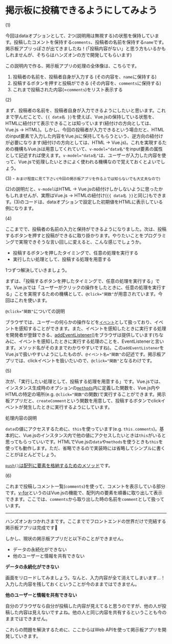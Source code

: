 # 掲示板に投稿できるようにしてみよう

(1)

今回はdataオプションとして、2つ(説明用は無視する)の状態を保持しています。投稿したコメントを保持する`comments`、投稿者の名前を保持する`name`です。掲示板アプリっぽさが出てきましたね！(「投稿内容がない」と思う方もいるかもしれませんが、そちらはハンズオンの方で開発してもらいます)

この説明内で作る、掲示板アプリの処理の全体像は、こちらです。
1. 投稿者の名前を、投稿者自身が入力する (その内容を、`name`に保持する)
1. 投稿するボタンを押すと投稿ができる (その内容を、`comments`に保持する)
1. これまで投稿された内容(=`comments`)をリスト表示する

(2)

まず、投稿者の名前を、投稿者自身が入力できるようにしたいと思います。これまで学んだことで、`{{ data名 }}`を使えば、Vue.jsの保持している状態を、HTMLに紐付けて表示できることは知っています(紐付けの方向としては、Vue.js -> HTML)。しかし、今回の投稿者が入力できるという場合だと、HTMLのinput要素で入力した内容をVue.jsに保持してもらうという、逆方向の紐付けが必要になります(紐付けの方向としては、HTML -> Vue.js)。これを実現するための機構もVue.jsは用意してくれていて、`v-model="data名"`をinput要素の属性として記述すれば使えます。`v-model="data名"`は、ユーザーが入力した内容を使って、Vue.jsで処理したいときによく使われる機構なので覚えておくとよいでしょう。

(3) - <small>おまけ程度に見て下さい(今回の掲示板アプリを作る上では知らないでも大丈夫なので)</small>

(2)の説明だと、`v-model`はHTML -> Vue.jsの紐付けしかしないように思ったかもしれませんが、実際はVue.js -> HTMLの紐付け(`{{ data名 }}`と同じ)もできます。(3)のコードは、dataオプションで設定した初期値をHTMLに表示している例になります。

(4)

ここまでで、投稿者の名前の入力と保持ができるようになりました。次は、投稿するボタンを押すと投稿ができるに取り掛かります。やりたいことをプログラミングで実現できそうな言い回しに変えると、こんな感じでしょうか。

- 投稿するボタンを押したタイミングで、任意の処理を実行する
- 実行したい処理として、投稿する処理を用意する

1つずつ解決していきましょう。

まずは、「投稿するボタンを押したタイミングで、任意の処理を実行する」です。Vue.jsでは「ユーザーがクリックの操作をしたときに、任意の処理を実行する」ことを実現するための機構として、`@click="関数"`が用意されています。今回はこれを使います。

`@click="関数"`についての説明

ブラウザでは、ユーザーの何らかの操作などを[`イベント`](https://developer.mozilla.org/ja/docs/Web/Events)として扱っており、イベントを感知することができます。また、イベントを感知したときに実行する処理を開発者が登録できる、[addEventListener()](https://developer.mozilla.org/ja/docs/Web/API/EventTarget/addEventListener)をブラウザは提供しています(ちなみに、イベントを感知したときに実行する処理のことを、EventListenerと言います。メソッド名がそのままでわかりやすいですね)。この`addEventListener`をVue.jsで扱いやすいようにしたものが、`@イベント名="関数"`の記述です。掲示板アプリでは、clickイベントを扱いたいので、`@click="関数"`となるわけです。

(5)

次が、「実行したい処理として、投稿する処理を用意する」です。Vue.jsでは、インスタンス生成時のオプションの[`methods`](https://jp.vuejs.org/v2/api/#methods)内に定義した関数を、Vue.js内やHTMLの特定の場所(e.g. `@click="関数"`の関数)で実行することができます。掲示板アプリだと、`createComment`という関数を用意して、投稿するボタンでclickイベントが発生したときに実行するようにしています。

処理内容の説明

`data`の値にアクセスするために、`this`を使っています(e.g. `this.comments`)。基本的に、Vue.jsのインスタンス内で他の値にアクセスしたいときは`this`がいると思ってもらっていいです。HTMLでVue.jsの`data`や`methods`を使うときも`this`を使っても動作します。ただ、省略できるので実装時には省略してシンプルに書くことがほとんどでしょう。

[`push()`は配列に要素を格納するためのメソッド](https://jp.vuejs.org/v2/guide/list.html#%E5%A4%89%E6%9B%B4%E3%83%A1%E3%82%BD%E3%83%83%E3%83%89)です。


(6)

これまで投稿しコメント一覧(`comments`)を使って、コメントを表示している部分です。[v-for](https://jp.vuejs.org/v2/guide/list.html)というのはVue.jsの機能で、配列内の要素を順番に取り出して表示できます。ここでは、`comments`から取り出した時の名前を`comment`として扱っています。

---

ハンズオンおつかれさまです。ここまででフロントエンドの世界だけで完結する掲示板アプリは完成です🎉

しかし、現状の掲示板アプリだと以下のことができません。

- データの永続化ができない
- 他のユーザーと情報を共有できない

**データの永続化ができない**

画面をリロードしてみましょう。なんと、入力内容が全て消えてしまいます...！入力した内容を残しておくということが今のままではできません。

**他のユーザーと情報を共有できない**

自分のブラウザなら自分が投稿した内容が見えてると思うのですが、他の人が投稿した内容は見えないですよね。他の人と同じ内容を共有するということも今のままではできません。

これらの問題を解決するために、ここからはWeb APIを使って掲示板アプリを開発していきます。